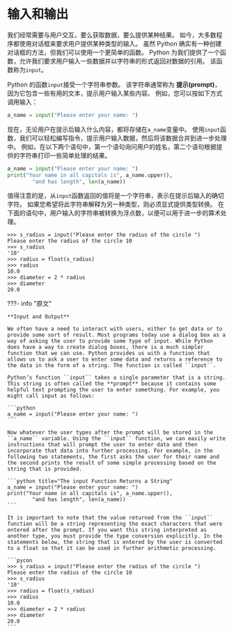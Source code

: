 # 输入和输出

我们经常需要与用户交互，要么获取数据，要么提供某种结果。 如今，大多数程序都使用对话框来要求用户提供某种类型的输入。 虽然 Python 确实有一种创建对话框的方法，但我们可以使用一个更简单的函数。 Python 为我们提供了一个函数，允许我们要求用户输入一些数据并以字符串的形式返回对数据的引用。 该函数称为`input`。

Python 的函数`input`接受一个字符串参数。 该字符串通常称为 **提示(prompt)**，因为它包含一些有用的文本，提示用户输入某些内容。 例如，您可以按如下方式调用输入：

```python
a_name = input("Please enter your name: ")
```

现在，无论用户在提示后输入什么内容，都将存储在`a_name`变量中。 使用`input`函数，我们可以轻松编写指令，提示用户输入数据，然后将该数据合并到进一步处理中。 例如，在以下两个语句中，第一个语句询问用户的姓名，第二个语句根据提供的字符串打印一些简单处理的结果。

```python title="The input Function Returns a String"
a_name = input("Please enter your name: ")
print("Your name in all capitals is", a_name.upper(),
        "and has length", len(a_name))
```

值得注意的是，从`input`函数返回的值将是一个字符串，表示在提示后输入的确切字符。 如果您希望将此字符串解释为另一种类型，则必须显式提供类型转换。 在下面的语句中，用户输入的字符串被转换为浮点数，以便可以用于进一步的算术处理。

```pycon
>>> s_radius = input("Please enter the radius of the circle ")
Please enter the radius of the circle 10
>>> s_radius
'10'
>>> radius = float(s_radius)
>>> radius
10.0
>>> diameter = 2 * radius
>>> diameter
20.0
```

???- info "原文"

    **Input and Output**

    We often have a need to interact with users, either to get data or to provide some sort of result. Most programs today use a dialog box as a way of asking the user to provide some type of input. While Python does have a way to create dialog boxes, there is a much simpler function that we can use. Python provides us with a function that allows us to ask a user to enter some data and returns a reference to the data in the form of a string. The function is called ``input``.

    Python’s function ``input`` takes a single parameter that is a string. This string is often called the **prompt** because it contains some helpful text prompting the user to enter something. For example, you might call input as follows:

    ```python
    a_name = input("Please enter your name: ")
    ```

    Now whatever the user types after the prompt will be stored in the ``a_name`` variable. Using the ``input`` function, we can easily write instructions that will prompt the user to enter data and then incorporate that data into further processing. For example, in the following two statements, the first asks the user for their name and the second prints the result of some simple processing based on the string that is provided.

    ```python title="The input Function Returns a String"
    a_name = input("Please enter your name: ")
    print("Your name in all capitals is", a_name.upper(),
            "and has length", len(a_name))
    ```

    It is important to note that the value returned from the ``input`` function will be a string representing the exact characters that were entered after the prompt. If you want this string interpreted as another type, you must provide the type conversion explicitly. In the statements below, the string that is entered by the user is converted to a float so that it can be used in further arithmetic processing.

    ```pycon
    >>> s_radius = input("Please enter the radius of the circle ")
    Please enter the radius of the circle 10
    >>> s_radius
    '10'
    >>> radius = float(s_radius)
    >>> radius
    10.0
    >>> diameter = 2 * radius
    >>> diameter
    20.0
    ```

